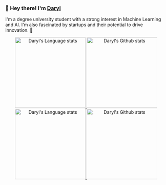 ### 👋 Hey there! I'm [Daryl](https://www.linkedin.com/in/daryl-tneoh-972712210)
I'm a degree university student with a strong interest in Machine Learning and AI. I'm also fascinated by startups and their potential to drive innovation. 🚀
<!-- Light Mode -->
<div align="center"> 
<a href="https://github.com/anuraghazra/github-readme-stats#gh-light-mode-only">
<img height=220 src="https://github-readme-stats-git-pr-2459-daryl0101.vercel.app/api/top-langs/?username=daryl0101&layout=compact&langs_count=12&hide_border=true&role=owner,collaborator&hide=svelte,html,css,cmake&exclude_repo=github-readme-stats,Daryl0101&size_weight=0.5&count_weight=0.5&theme=gruvbox_light#gh-light-mode-only" alt="Daryl's Language stats" />
</a>
<a href="https://github.com/anuraghazra/github-readme-stats#gh-light-mode-only">
<img height=220 src="https://github-readme-stats-git-pr-2459-daryl0101.vercel.app/api?username=daryl0101&show_icons=true&line_height=28&hide_border=true&card_width=347&include_all_commits=true&role=owner,collaborator&show=reviews&rank_icon=percentile&exclude_repo=github-readme-stats,Daryl0101&custom_title=Daryl's%20Github%20Stats&theme=gruvbox_light#gh-light-mode-only" alt="Daryl's Github stats" />
</a>
</div>

<!-- Dark Mode -->
<div align="center"> 
<a href="https://github.com/anuraghazra/github-readme-stats#gh-dark-mode-only">
<img height=220 src="https://github-readme-stats-git-pr-2459-daryl0101.vercel.app/api/top-langs/?username=daryl0101&layout=compact&langs_count=12&hide_border=true&role=owner,collaborator&hide=svelte,html,css,cmake&exclude_repo=github-readme-stats,Daryl0101&size_weight=0.5&count_weight=0.5&theme=tokyonight#gh-dark-mode-only" alt="Daryl's Language stats" />
</a>
<a href="https://github.com/anuraghazra/github-readme-stats#gh-dark-mode-only">
<img height=220 src="https://github-readme-stats-git-pr-2459-daryl0101.vercel.app/api?username=daryl0101&show_icons=true&line_height=28&hide_border=true&card_width=347&include_all_commits=true&role=owner,collaborator&show=reviews&rank_icon=percentile&exclude_repo=github-readme-stats,Daryl0101&custom_title=Daryl's%20Github%20Stats&theme=tokyonight#gh-dark-mode-only" alt="Daryl's Github stats" />
</a>
</div>

<!-- Light Mode -->
<!--
<a href="https://www.linkedin.com/in/daryl-tneoh-972712210#gh-light-mode-only">
<img src="https://img.shields.io/badge/LinkedIn-3572A5?style=for-the-badge&logo=linkedin&logoColor=white#gh-light-mode-only" alt="Connect with me on linkedin" >
</a>
-->
<!-- Dark Mode -->
<!--
<a href="https://www.linkedin.com/in/daryl-tneoh-972712210#gh-dark-mode-only">
<img src="https://img.shields.io/badge/LinkedIn-ffffff?style=for-the-badge&logo=linkedin&logoColor=0690FA#gh-dark-mode-only" alt="Connect with me on linkedin" >
</a>
-->
